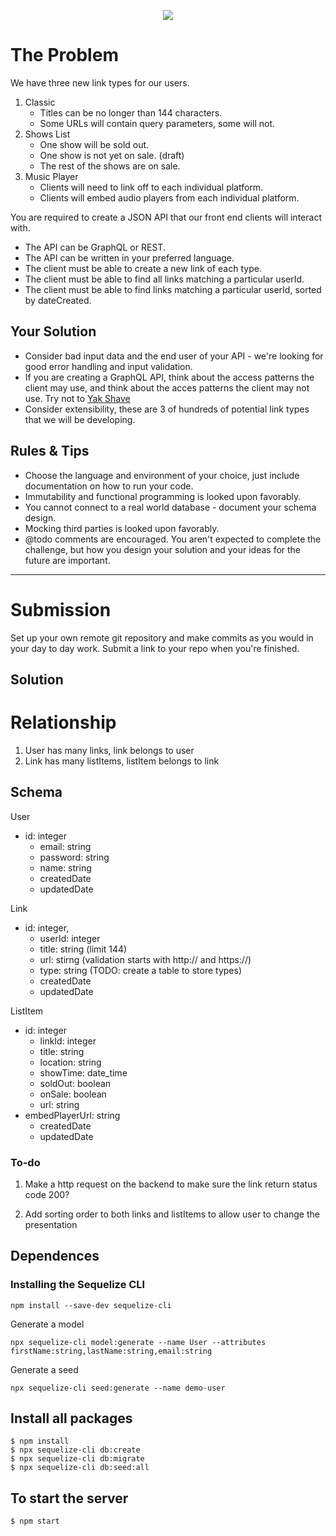 <p align="center">
  <img src="https://github.com/blstrco/linktr.ee-backend-assessment/raw/master/Screen%20Shot%202019-07-08%20at%202.09.47%20pm.png">
</p>

# The Problem
We have three new link types for our users.

1. Classic
	- Titles can be no longer than 144 characters.
	- Some URLs will contain query parameters, some will not.
2. Shows List
	- One show will be sold out.
	- One show is not yet on sale. (draft)
	- The rest of the shows are on sale.
3. Music Player
	- Clients will need to link off to each individual platform.
	- Clients will embed audio players from each individual platform.
	
You are required to create a JSON API that our front end clients will interact with.

- The API can be GraphQL or REST.
- The API can be written in your preferred language.
- The client must be able to create a new link of each type.
- The client must be able to find all links matching a particular userId.
- The client must be able to find links matching a particular userId, sorted by dateCreated.


## Your Solution

- Consider bad input data and the end user of your API - we're looking for good error handling and input validation.
- If you are creating a GraphQL API, think about the access patterns the client may use, and think about the acces patterns the client may not use. Try not to [Yak Shave](https://seths.blog/2005/03/dont_shave_that/)
- Consider extensibility, these are 3 of hundreds of potential link types that we will be developing.


## Rules & Tips

- Choose the language and environment of your choice, just include documentation on how to run your code.
- Immutability and functional programming is looked upon favorably.
- You cannot connect to a real world database - document your schema design.
- Mocking third parties is looked upon favorably.
- @todo comments are encouraged. You aren't expected to complete the challenge, but how you design your solution and your ideas for the future are important.

---
# Submission
Set up your own remote git repository and make commits as you would in your day to day work. Submit a link to your repo when you're finished.

## Solution

# Relationship
1. User has many links, link belongs to user
2. Link has many listItems, listItem belongs to link


## Schema

User
  - id: integer
	- email: string
	- password: string
	- name: string
	- createdDate
	- updatedDate	

Link
  - id: integer,
	- userId: integer
	- title: string (limit 144)
	- url: stirng (validation starts with http:// and https://)
	- type: string (TODO: create a table to store types)	  
	- createdDate
	- updatedDate	

ListItem
  - id: integer
	- linkId: integer
	- title: string	
	- location: string
	- showTime: date_time
	- soldOut: boolean
	- onSale: boolean	
	- url: string
  - embedPlayerUrl: string
	- createdDate
	- updatedDate	


### To-do

1. Make a http request on the backend to make sure the link return status code 200?

2. Add sorting order to both links and listItems to allow user to change the presentation

## Dependences

### Installing the Sequelize CLI

`npm install --save-dev sequelize-cli`

Generate a model

`npx sequelize-cli model:generate --name User --attributes firstName:string,lastName:string,email:string`

Generate a seed

`npx sequelize-cli seed:generate --name demo-user`

## Install all packages

```
$ npm install
$ npx sequelize-cli db:create
$ npx sequelize-cli db:migrate
$ npx sequelize-cli db:seed:all
```

## To start the server

```
$ npm start
```


